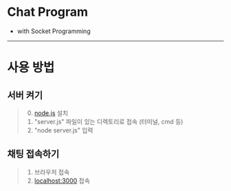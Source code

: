 Chat Program
============
- with Socket Programming
---------------------------
# 사용 방법
## 서버 켜기
> 0. [node.js](https://nodejs.org/ko/) 설치
> 1. "server.js" 파일이 있는 디렉토리로 접속 (터미널, cmd 등)
> 2. "node server.js" 입력

## 채팅 접속하기
> 1. 브라우저 접속
> 2. [localhost:3000](http://localhost:3000) 접속
